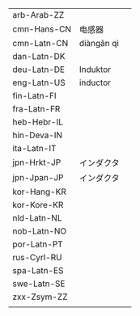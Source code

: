 | | | |
|-|-|-|
| arb-Arab-ZZ |  |  |
| cmn-Hans-CN | 电感器 |  |
| cmn-Latn-CN | diàngǎn qì |  |
| dan-Latn-DK |  |  |
| deu-Latn-DE | Induktor |  |
| eng-Latn-US | inductor |  |
| fin-Latn-FI |  |  |
| fra-Latn-FR |  |  |
| heb-Hebr-IL |  |  |
| hin-Deva-IN |  |  |
| ita-Latn-IT |  |  |
| jpn-Hrkt-JP | インダクタ |  |
| jpn-Jpan-JP | インダクタ |  |
| kor-Hang-KR |  |  |
| kor-Kore-KR |  |  |
| nld-Latn-NL |  |  |
| nob-Latn-NO |  |  |
| por-Latn-PT |  |  |
| rus-Cyrl-RU |  |  |
| spa-Latn-ES |  |  |
| swe-Latn-SE |  |  |
| zxx-Zsym-ZZ |  |  |
|  |  |  |